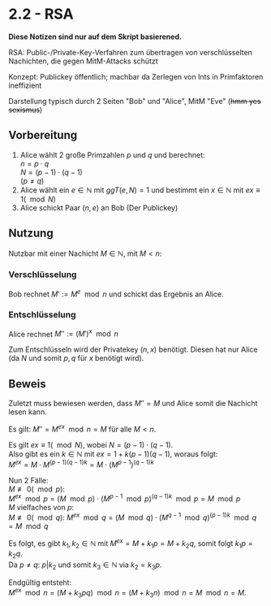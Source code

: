 # 2.2 - RSA
**Diese Notizen sind nur auf dem Skript basierened.**

RSA: Public-/Private-Key-Verfahren zum übertragen von verschlüsselten Nachichten, die gegen MitM-Attacks schützt

Konzept: Publickey öffentlich; machbar da Zerlegen von Ints in Primfaktoren ineffizient

Darstellung typisch durch 2 Seiten "Bob" und "Alice", MitM "Eve" (~~hmm yes sexismus~~)

## Vorbereitung
1. Alice wählt 2 große Primzahlen $p$ und $q$ und berechnet:  
   $n = p \cdot q$  
   $N = (p - 1) \cdot (q -1)$  
   ($p \not= q$)
2. Alice wählt ein $e \in \mathbb{N}$ mit $ggT(e, N) = 1$ und bestimmt ein $x \in \mathbb{N}$ mit $ex \equiv 1 (\mod N)$
3. Alice schickt Paar $(n, e)$ an Bob (Der Publickey)


## Nutzung
Nutzbar mit einer Nachicht $M \in \mathbb{N}$, mit $M < n$:

### Verschlüsselung
Bob rechnet $M' := M^e \mod n$ und schickt das Ergebnis an Alice.

### Entschlüsselung
Alice rechnet $M'' := (M')^x \mod n$ 

Zum Entschlüsseln wird der Privatekey $(n,x)$ benötigt. Diesen hat nur Alice (da $N$ und somit $p, q$ für $x$ benötigt wird).


## Beweis
Zuletzt muss bewiesen werden, dass $M'' = M$ und Alice somit die Nachicht lesen kann.

Es gilt: $M'' = M^{ex} \mod n = M$ für alle $M < n$.

Es gilt $ex \equiv 1 (\mod N)$, wobei $N = (p - 1) \cdot (q -1)$.  
Also gibt es ein  $k \in \mathbb{N}$ mit $ex = 1 + k(p - 1)(q - 1)$, woraus folgt:  
$M^{ex} = M \cdot M^{(p-1)(q-1)k} = M \cdot (M^{p-1})^{(q-1)k}$

Nun 2 Fälle:  
$M \not\equiv 0 (\mod p)$:  
$M^{ex} \mod p = (M \mod p) \cdot (M^{p-1} \mod p)^{(q-1)k} \mod p = M \mod p$  
$M$ vielfaches von $p$:  
$M \not\equiv 0 (\mod q)$: $M^{ex} \mod q = (M \mod q) \cdot (M^{q-1} \mod q)^{(p-1)k} \mod q = M \mod q$

Es folgt, es gibt $k_1,k_2 \in \mathbb{N}$ mit $M^{ex} = M + k_1p = M + k_2q$, somit folgt $k_1p = k_2q$.  
Da $p \not= q$: $p|k_2$ und somit $k_3 \in \mathbb{N}$ via $k_2 = k_3p$.  

Endgültig entsteht:  
$M^{ex} \mod n = (M + k_3pq) \mod n = (M + k_3n) \mod n = M \mod n = M$.